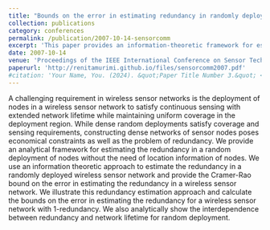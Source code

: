 ```yaml
---
title: "Bounds on the error in estimating redundancy in randomly deployed wireless sensor networks"
collection: publications
category: conferences
permalink: /publication/2007-10-14-sensorcomm
excerpt: 'This paper provides an information-theoretic framework for estimating the redundancy in a random deployment of nodes without the need of location information of nodes.'
date: 2007-10-14
venue: 'Proceedings of the IEEE International Conference on Sensor Technologies and Applications (SENSORCOMM 2007)'
paperurl: 'http://renitamurimi.github.io/files/sensorcomm2007.pdf'
#citation: 'Your Name, You. (2024). &quot;Paper Title Number 3.&quot; <i>GitHub Journal of Bugs</i>. 1(3).'
---
```


A challenging requirement in wireless sensor networks is the deployment of nodes in a wireless sensor network to satisfy continuous sensing with extended network lifetime while maintaining uniform coverage in the deployment region. While dense random 
deployments satisfy coverage and sensing requirements, constructing dense networks of sensor nodes poses economical constraints as well as the problem of redundancy. We provide an analytical framework for estimating the redundancy in a random deployment of nodes without the need of location information of nodes. We use an information theoretic approach to estimate the redundancy in a randomly deployed wireless sensor network and provide the Cramer-Rao bound on the error in estimating the redundancy in a wireless sensor network. We illustrate this redundancy estimation approach and calculate the bounds on the error in estimating the redundancy for a wireless sensor network with 1-redundancy. We also analytically show the interdependence between redundancy and network lifetime for random deployment.
